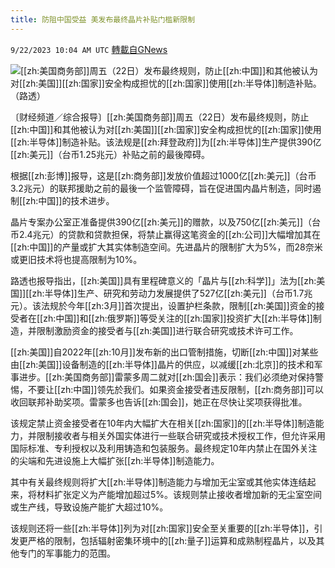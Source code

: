 ```yaml
---
title: 防阻中国受益 美发布最终晶片补贴门槛新限制
---
```

`9/22/2023 10:04 AM UTC` [轉載自GNews](https://gnews.org/articles/1726742)

![](https://img.ltn.com.tw/Upload/business/page/800/2023/09/22/phpf9TNoZ.jpg "")[[zh:美国商务部]]周五（22日）发布最终规则，防止[[zh:中国]]和其他被认为对[[zh:美国]][[zh:国家]]安全构成担忧的[[zh:国家]]使用[[zh:半导体]]制造补贴。（路透）

〔财经频道／综合报导〕[[zh:美国商务部]]周五（22日）发布最终规则，防止[[zh:中国]]和其他被认为对[[zh:美国]][[zh:国家]]安全构成担忧的[[zh:国家]]使用[[zh:半导体]]制造补贴。该法规是[[zh:拜登政府]]为[[zh:半导体]]生产提供390亿[[zh:美元]]（台币1.25兆元）补贴之前的最後障碍。

根据[[zh:彭博]]报导，这是[[zh:商务部]]发放价值超过1000亿[[zh:美元]]（台币3.2兆元）的联邦援助之前的最後一个监管障碍，旨在促进国内晶片制造，同时遏制[[zh:中国]]的技术进步。

晶片专案办公室正准备提供390亿[[zh:美元]]的赠款，以及750亿[[zh:美元]]（台币2.4兆元）的贷款和贷款担保，将禁止赢得这笔资金的[[zh:公司]]大幅增加其在[[zh:中国]]的产量或扩大其实体制造空间。先进晶片的限制扩大为5%，而28奈米或更旧技术将也提高限制为10%。

路透也报导指出，[[zh:美国]]具有里程碑意义的「晶片与[[zh:科学]]」法为[[zh:美国]][[zh:半导体]]生产、研究和劳动力发展提供了527亿[[zh:美元]]（台币1.7兆元）。该法规於今年[[zh:3月]]首次提出，设置护栏条款，限制[[zh:美国]]资金的接受者在[[zh:中国]]和[[zh:俄罗斯]]等受关注的[[zh:国家]]投资扩大[[zh:半导体]]制造，并限制激励资金的接受者与[[zh:美国]]进行联合研究或技术许可工作。

[[zh:美国]]自2022年[[zh:10月]]发布新的出口管制措施，切断[[zh:中国]]对某些由[[zh:美国]]设备制造的[[zh:半导体]]晶片的供应，以减缓[[zh:北京]]的技术和军事进步。[[zh:美国商务部]]雷蒙多周二就对[[zh:国会]]表示：我们必须绝对保持警惕，不要让[[zh:中国]]领先於我们。如果资金接受者违反限制，[[zh:商务部]]可以收回联邦补助奖项。雷蒙多也告诉[[zh:国会]]，她正在尽快让奖项获得批准。

该规定禁止资金接受者在10年内大幅扩大在相关[[zh:国家]]的[[zh:半导体]]制造能力，并限制接收者与相关外国实体进行一些联合研究或技术授权工作，但允许采用国际标准、专利授权以及利用铸造和包装服务。最终规定10年内禁止在国外关注的尖端和先进设施上大幅扩张[[zh:半导体]]制造能力。

其中有关最终规则将扩大[[zh:半导体]]制造能力与增加无尘室或其他实体连结起来，将材料扩张定义为产能增加超过5%。该规则禁止接收者增加新的无尘室空间或生产线，导致设施产能扩大超过10%。

该规则还将一些[[zh:半导体]]列为对[[zh:国家]]安全至关重要的[[zh:半导体]]，引发更严格的限制，包括辐射密集环境中的[[zh:量子]]运算和成熟制程晶片，以及其他专门的军事能力的范围。
